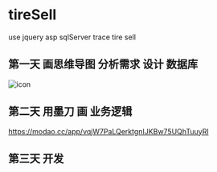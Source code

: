 # tireSell

use jquery asp sqlServer trace tire sell

## 第一天 画思维导图 分析需求 设计 数据库

![icon](https://github.com/96weibin/tireSell/blob/master/%E6%95%B0%E6%8D%AE%E7%BB%93%E6%9E%84%E6%80%9D%E7%BB%B4%E5%AF%BC%E5%9B%BE/%E8%BD%AE%E8%83%8E%E8%B7%9F%E8%B8%AA-%E6%80%9D%E7%BB%B4%E5%AF%BC%E5%9B%BE.png)

## 第二天 用墨刀 画 业务逻辑

<https://modao.cc/app/vqjW7PaLQerktgnIJKBw75UQhTuuyRl>

## 第三天 开发